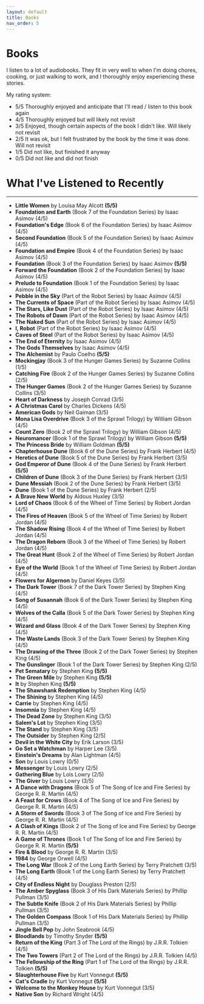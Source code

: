 ```yaml
---
layout: default
title: Books
nav_order: 5
---
```


# Books

I listen to a lot of audiobooks. They fit in very well to when I'm doing chores, cooking, or just walking to work, and I thoroughly enjoy experiencing these stories.

My rating system: 
- 5/5 Thoroughly enjoyed and anticipate that I'll read / listen to this book again
- 4/5 Thoroughly enjoyed but will likely not revisit
- 3/5 Enjoyed, though certain aspects of the book I didn't like. Will likely not revisit
- 2/5 It was ok, but I felt frustrated by the book by the time it was done. Will not revisit
- 1/5 Did not like, but finished it anyway
- 0/5 Did not like and did not finish


# What I've Listened to Recently

----

- **Little Women**  		by Louisa May Alcott **(5/5)**
&nbsp;
- **Foundation and Earth** 	(Book 7 of the Foundation Series) by Isaac Asimov (4/5)
- **Foundation's Edge** 	(Book 6 of the Foundation Series) by Isaac Asimov (4/5)
- **Second Foundation** 	(Book 5 of the Foundation Series) by Isaac Asimov (4/5)
- **Foundation and Empire** (Book 4 of the Foundation Series) by Isaac Asimov (4/5)
- **Foundation** 			(Book 3 of the Foundation Series) by Isaac Asimov **(5/5)**
- **Forward the Foundation** (Book 2 of the Foundation Series) by Isaac Asimov (4/5)
- **Prelude to Foundation** (Book 1 of the Foundation Series) by Isaac Asimov (4/5)
- **Pebble in the Sky** 	(Part of the Robot Series) by Isaac Asimov (4/5)
- **The Currents of Space** (Part of the Robot Series) by Isaac Asimov (4/5)
- **The Stars, Like Dust** 	(Part of the Robot Series) by Isaac Asimov (4/5)
- **The Robots of Dawn** 	(Part of the Robot Series) by Isaac Asimov (4/5)
- **The Naked Sun** 		(Part of the Robot Series) by Isaac Asimov (4/5)
- **I, Robot** 				(Part of the Robot Series) by Isaac Asimov (4/5)
- **Caves of Steel** 		(Part of the Robot Series) by Isaac Asimov (4/5)
- **The End of Eternity** 	by Isaac Asimov (4/5)
- **The Gods Themselves**  	by Isaac Asimov (4/5)
&nbsp;
- **The Alchemist**  		by Paulo Coelho **(5/5)**
&nbsp;
- **Mockingjay** 			(Book 3 of the Hunger Games Series) by Suzanne Collins (1/5)
- **Catching Fire** 		(Book 2 of the Hunger Games Series) by Suzanne Collins (2/5)
- **The Hunger Games**  	(Book 2 of the Hunger Games Series) by Suzanne Collins (3/5)
&nbsp;
- **Heart of Darkness** 	by Joseph Conrad (3/5)
&nbsp;
- **A Christmas Carol** 	by Charles Dickens (4/5)
&nbsp;
- **American Gods** 		by Neil Gaiman (3/5)
&nbsp;
- **Mona Lisa Overdrive** 	(Book 3 of the Sprawl Trilogy) by William Gibson (4/5)
- **Count Zero** 			(Book 2 of the Sprawl Trilogy) by William Gibson (4/5)
- **Neuromancer** 			(Book 1 of the Sprawl Trilogy) by William Gibson **(5/5)**
&nbsp;
- **The Princess Bride** 	by William Goldman **(5/5)**
&nbsp;
- **Chapterhouse Dune** 	(Book 6 of the Dune Series) by Frank Herbert (4/5)
- **Heretics of Dune** 		(Book 5 of the Dune Series) by Frank Herbert (3/5)
- **God Emperor of Dune** 	(Book 4 of the Dune Series) by Frank Herbert **(5/5)**
- **Children of Dune** 		(Book 3 of the Dune Series) by Frank Herbert (3/5)
- **Dune Messiah** 			(Book 2 of the Dune Series) by Frank Herbert (3/5)
- **Dune** 					(Book 1 of the Dune Series) by Frank Herbert (2/5)
&nbsp;
- **A Brave New World** 	by Aldous Huxley (3/5)
&nbsp;
- **Lord of Chaos** 		(Book 6 of the Wheel of Time Series) by Robert Jordan (4/5)
- **The Fires of Heaven** 	(Book 5 of the Wheel of Time Series) by Robert Jordan (4/5)
- **The Shadow Rising** 	(Book 4 of the Wheel of Time Series) by Robert Jordan (4/5)
- **The Dragon Reborn** 	(Book 3 of the Wheel of Time Series) by Robert Jordan (4/5)
- **The Great Hunt** 		(Book 2 of the Wheel of Time Series) by Robert Jordan (4/5)
- **Eye of the World** 		(Book 1 of the Wheel of Time Series) by Robert Jordan (4/5)
&nbsp;
- **Flowers for Algernon** 	by Daniel Keyes (3/5)
&nbsp;
- **The Dark Tower** 		(Book 7 of the Dark Tower Series) by Stephen King (4/5)
- **Song of Susannah** 		(Book 6 of the Dark Tower Series) by Stephen King (4/5)
- **Wolves of the Calla** 	(Book 5 of the Dark Tower Series) by Stephen King (4/5)
- **Wizard and Glass** 		(Book 4 of the Dark Tower Series) by Stephen King (4/5)
- **The Waste Lands** 		(Book 3 of the Dark Tower Series) by Stephen King (4/5)
- **The Drawing of the Three** (Book 2 of the Dark Tower Series) by Stephen King (4/5)
- **The Gunslinger** 		(Book 1 of the Dark Tower Series) by Stephen King (2/5)
- **Pet Sematary** 			by Stephen King **(5/5)**
- **The Green Mile** 		by Stephen King **(5/5)**
- **It** 					by Stephen King **(5/5)**
- **The Shawshank Redemption** by Stephen King (4/5)
- **The Shining** 			by Stephen King (4/5)
- **Carrie** 				by Stephen King (4/5)
- **Insomnia** 				by Stephen King (4/5)
- **The Dead Zone** 		by Stephen King (3/5)
- **Salem's Lot** 			by Stephen King (3/5)
- **The Stand** 			by Stephen King (3/5)
- **The Outsider** 			by Stephen King (2/5)
&nbsp;
- **Devil in the White City** by Erik Larson (3/5)
&nbsp;
- **Go Set a Watchman** 	by Harper Lee (3/5)
&nbsp;
- **Einstein's Dreams** 	by Alan Lightman (4/5)
&nbsp;
- **Son** 					by Louis Lowry (0/5)
- **Messenger** 			by Louis Lowry (2/5)
- **Gathering Blue** 		by Lois Lowry (2/5)
- **The Giver** 			by Louis Lowry (3/5)
&nbsp;
- **A Dance with Dragons** 	(Book 5 of The Song of Ice and Fire Series) by George R. R.  Martin (4/5)
- **A Feast for Crows** 	(Book 4 of The Song of Ice and Fire Series) by George R. R.  Martin (4/5)
- **A Storm of Swords** 	(Book 3 of The Song of Ice and Fire Series) by George R. R.  Martin (4/5)
- **A Clash of Kings** 		(Book 2 of The Song of Ice and Fire Series) by George R. R.  Martin (4/5)
- **A Game of Thrones** 	(Book 1 of The Song of Ice and Fire Series) by George R. R.  Martin **(5/5)**
- **Fire & Blood** 			by George R. R.  Martin (3/5)
&nbsp;
- **1984** 					by George Orwell (4/5)
&nbsp;
- **The Long War** 			(Book 2 of the Long Earth Series) by Terry Pratchett (3/5)
- **The Long Earth** 		(Book 1 of the Long Earth Series) by Terry Pratchett (4/5)
&nbsp;
- **City of Endless Night** by Douglass Preston (2/5)
&nbsp;
- **The Amber Spyglass** 	(Book 3 of His Dark Materials Series) by Phillip Pullman (3/5)
- **The Subtle Knife** 		(Book 2 of His Dark Materials Series) by Phillip Pullman (3/5)
- **The Golden Compass** 	(Book 1 of His Dark Materials Series) by Phillip Pullman (3/5)
&nbsp;
- **Jingle Bell Pop** 		by John Seabrook (4/5)
&nbsp;
- **Bloodlands** 			by Timothy Snyder **(5/5)**
&nbsp;
- **Return of the King** 	(Part 3 of The Lord of the Rings) by J.R.R. Tolkien (4/5)
- **The Two Towers** 		(Part 2 of The Lord of the Rings) by J.R.R. Tolkien (4/5)
- **The Fellowship of the Ring** (Part 1 of The Lord of the Rings) by J.R.R. Tolkien **(5/5)**
&nbsp;
- **Slaughterhouse Five** 	by Kurt Vonnegut **(5/5)**
- **Cat's Cradle** 			by Kurt Vonnegut **(5/5)**
- **Welcome to the Monkey House** by Kurt Vonnegut (3/5)
&nbsp;
- **Native Son** 			by Richard Wright (4/5)
